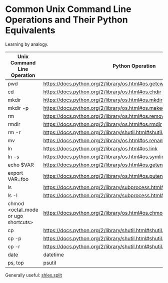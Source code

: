 

Common Unix Command Line Operations and Their Python Equivalents
================================================================

Learning by analogy.

| Unix Command Line Operation | Python Operation |
| --------------------------- | ---------------- |
| pwd | https://docs.python.org/2/library/os.html#os.getcwd|os.getcwd() |
| cd | https://docs.python.org/2/library/os.html#os.chdir|os.chdir(path) |
| mkdir | https://docs.python.org/2/library/os.html#os.mkdir|os.mkdir(path,mode) |
| mkdir -p | https://docs.python.org/2/library/os.html#os.makedirs|os.makedirs(path,mode) (sort of; raises error if dir already exists so you need to check first) |
| rm | https://docs.python.org/2/library/os.html#os.remove|os.remove(path) |
| rmdir | https://docs.python.org/2/library/os.html#os.rmdir|os.rmdir(path) or https://docs.python.org/2/library/os.html#os.removedirs|os.removedirs(path) to remove empty directories recursively |
| rm -r | https://docs.python.org/2/library/shutil.html#shutil.rmtree|shutil.rmtree(path) |
| mv | https://docs.python.org/2/library/os.html#os.rename|os.rename(source,target) |
| ln | https://docs.python.org/2/library/os.html#os.link|os.link(source,target) |
| ln -s | https://docs.python.org/2/library/os.html#os.symlink|os.symlink(source,target) |
| echo $VAR | https://docs.python.org/2/library/os.html#os.getenv|os.getenv('VAR') |
| export VAR=foo | https://docs.python.org/2/library/os.html#os.putenv|os.putenv('VAR','foo') |
| ls | https://docs.python.org/2/library/subprocess.html#subprocess.check_output|subprocess.check_output('ls') |
| ls -l | https://docs.python.org/2/library/subprocess.html#subprocess.check_output|subprocess.check_output('ls','-l') |
| chmod <octal_mode or ugo shortcuts> <path>| https://docs.python.org/2/library/os.html#os.chmod|os.chmod(path,https://docs.python.org/2/library/stat.html#stat.S_ISUID|mode) |
| cp | https://docs.python.org/2/library/shutil.html#shutil.copy|shutil.copy(source,destination) |
| cp -p | https://docs.python.org/2/library/shutil.html#shutil.copy2|shutil.copy2(source,destination) |
| cp -r | https://docs.python.org/2/library/shutil.html#shutil.copytree|shutil.copytree(source,destination) |
| date | datetime |
| ps, top | psutil |

Generally useful: [shlex.split](https://docs.python.org/2/library/shlex.html#shlex.split)

